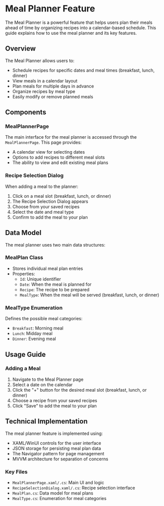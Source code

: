 # Meal Planner Feature

The Meal Planner is a powerful feature that helps users plan their meals ahead of time by organizing recipes into a calendar-based schedule. This guide explains how to use the meal planner and its key features.

## Overview

The Meal Planner allows users to:

- Schedule recipes for specific dates and meal times (breakfast, lunch, dinner)
- View meals in a calendar layout
- Plan meals for multiple days in advance
- Organize recipes by meal type
- Easily modify or remove planned meals

## Components

### MealPlannerPage

The main interface for the meal planner is accessed through the `MealPlannerPage`. This page provides:

- A calendar view for selecting dates
- Options to add recipes to different meal slots
- The ability to view and edit existing meal plans

### Recipe Selection Dialog

When adding a meal to the planner:

1. Click on a meal slot (breakfast, lunch, or dinner)
2. The Recipe Selection Dialog appears
3. Choose from your saved recipes
4. Select the date and meal type
5. Confirm to add the meal to your plan

## Data Model

The meal planner uses two main data structures:

### MealPlan Class

- Stores individual meal plan entries
- Properties:
  - `Id`: Unique identifier
  - `Date`: When the meal is planned for
  - `Recipe`: The recipe to be prepared
  - `MealType`: When the meal will be served (breakfast, lunch, or dinner)

### MealType Enumeration

Defines the possible meal categories:

- `Breakfast`: Morning meal
- `Lunch`: Midday meal
- `Dinner`: Evening meal

## Usage Guide

### Adding a Meal

1. Navigate to the Meal Planner page
2. Select a date on the calendar
3. Click the "+" button for the desired meal slot (breakfast, lunch, or dinner)
4. Choose a recipe from your saved recipes
5. Click "Save" to add the meal to your plan

## Technical Implementation

The meal planner feature is implemented using:

- XAML/WinUI controls for the user interface
- JSON storage for persisting meal plan data
- The Navigator pattern for page management
- MVVM architecture for separation of concerns

### Key Files

- `MealPlannerPage.xaml/.cs`: Main UI and logic
- `RecipeSelectionDialog.xaml/.cs`: Recipe selection interface
- `MealPlan.cs`: Data model for meal plans
- `MealType.cs`: Enumeration for meal categories